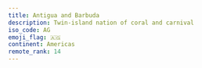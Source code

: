 ```yaml
---
title: Antigua and Barbuda
description: Twin-island nation of coral and carnival
iso_code: AG
emoji_flag: 🇦🇬
continent: Americas
remote_rank: 14
---
```

